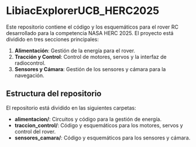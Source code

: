 # LibiacExplorerUCB_HERC2025

Este repositorio contiene el código y los esquemáticos para el rover RC desarrollado para la competencia NASA HERC 2025. El proyecto está dividido en tres secciones principales: 

1. **Alimentación**: Gestión de la energía para el rover.
2. **Tracción y Control**: Control de motores, servos y la interfaz de radiocontrol.
3. **Sensores y Cámara**: Gestión de los sensores y cámara para la navegación.

## Estructura del repositorio

El repositorio está dividido en las siguientes carpetas:

- **alimentacion/**: Circuitos y código para la gestión de energía.
- **traccion_control/**: Código y esquemáticos para los motores, servos y control del rover.
- **sensores_camara/**: Código y esquemáticos para los sensores y cámara.

